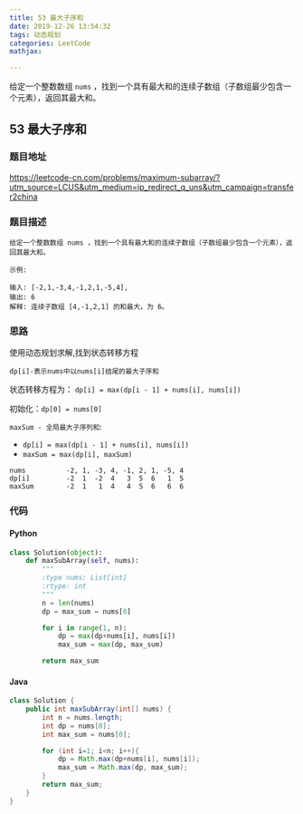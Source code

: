 ```yaml
---
title: 53 最大子序和
date: 2019-12-26 13:54:32
tags: 动态规划
categories: LeetCode
mathjax:

---
```


给定一个整数数组 `nums` ，找到一个具有最大和的连续子数组（子数组最少包含一个元素），返回其最大和。

<!-- more -->

## 53 最大子序和

### 题目地址

https://leetcode-cn.com/problems/maximum-subarray/?utm_source=LCUS&utm_medium=ip_redirect_q_uns&utm_campaign=transfer2china

### 题目描述

```
给定一个整数数组 nums ，找到一个具有最大和的连续子数组（子数组最少包含一个元素），返回其最大和。

示例:

输入: [-2,1,-3,4,-1,2,1,-5,4],
输出: 6
解释: 连续子数组 [4,-1,2,1] 的和最大，为 6。
```

### 思路

使用动态规划求解,找到状态转移方程

`dp[i]-表示nums中以nums[i]结尾的最大子序和`

状态转移方程为： `dp[i] = max(dp[i - 1] + nums[i], nums[i])`

初始化：`dp[0] = nums[0]`

`maxSum - 全局最大子序列和`:

- `dp[i] = max(dp[i - 1] + nums[i], nums[i])`
- `maxSum = max(dp[i], maxSum)`

```
nums          -2, 1, -3, 4, -1, 2, 1, -5, 4
dp[i]         -2  1  -2  4   3  5  6   1  5      
maxSum        -2  1   1  4   4  5  6   6  6
```

### 代码

#### Python

```python
class Solution(object):
    def maxSubArray(self, nums):
        """
        :type nums: List[int]
        :rtype: int
        """
        n = len(nums)
        dp = max_sum = nums[0]

        for i in range(1, n):
            dp = max(dp+nums[i], nums[i])
            max_sum = max(dp, max_sum)

        return max_sum
```

#### Java

```java
class Solution {
    public int maxSubArray(int[] nums) {
        int n = nums.length;
        int dp = nums[0];
        int max_sum = nums[0];

        for (int i=1; i<n; i++){
            dp = Math.max(dp+nums[i], nums[i]);
            max_sum = Math.max(dp, max_sum);
        }
        return max_sum;
    }
}
```





